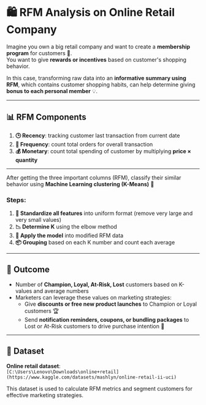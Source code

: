 # 🛍️ RFM Analysis on Online Retail Company

Imagine you own a big retail company and want to create a **membership program** for customers 🎁.  
You want to give **rewards or incentives** based on customer's shopping behavior.  

In this case, transforming raw data into an **informative summary using RFM**, which contains customer shopping habits, can help determine giving **bonus to each personal member** 💡.  

---

## 📊 RFM Components

1. **🕒 Recency**: tracking customer last transaction from current date  
2. **🔁 Frequency**: count total orders for overall transaction  
3. **💰 Monetary**: count total spending of customer by multiplying **price × quantity**  

---

After getting the three important columns (RFM), classify their similar behavior using **Machine Learning clustering (K-Means)** 🤖  

### Steps:
1. **🔧 Standardize all features** into uniform format (remove very large and very small values)  
2. **📉 Determine K** using the elbow method  
3. **🚀 Apply the model** into modified RFM data  
4. **📦 Grouping** based on each K number and count each average  

---

## 🎯 Outcome

- Number of **Champion, Loyal, At-Risk, Lost** customers based on K-values and average numbers  
- Marketers can leverage these values on marketing strategies:  
  - Give **discounts or free new product launches** to Champion or Loyal customers 🏆  
  - Send **notification reminders, coupons, or bundling packages** to Lost or At-Risk customers to drive purchase intention 🔔  

---

## 🧾 Dataset

**Online retail dataset**:  
`[C:\Users\Lenovo\Downloads\online+retail](https://www.kaggle.com/datasets/mashlyn/online-retail-ii-uci)`  

This dataset is used to calculate RFM metrics and segment customers for effective marketing strategies.
